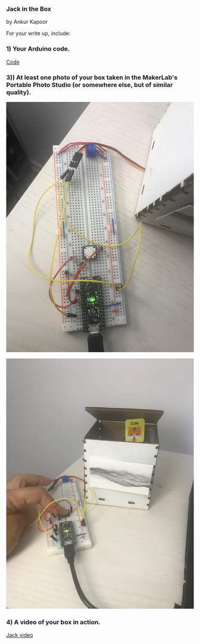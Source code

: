 ### Jack in the Box
 
 by Ankur Kapoor

For your write up, include:

### 1) Your Arduino code.

[Code](https://github.com/ak2552/Ankur_Kapoor_IDD/blob/master/code.ino)


### 3)) At least one photo of your box taken in the MakerLab's Portable Photo Studio (or somewhere else, but of similar quality).
 
 ![CIRCUIT](https://github.com/ak2552/Ankur_Kapoor_IDD/blob/master/IMG_2511.JPG)

 ![BOX](https://github.com/ak2552/Ankur_Kapoor_IDD/blob/master/IMG_2514.JPG)


### 4) A video of your box in action.

[Jack video](https://www.youtube.com/watch?v=snnfI6J7h6A)

